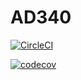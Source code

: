 # AD340

[![CircleCI](https://circleci.com/gh/MonaAtabanii/AD340.svg?style=svg)](https://app.circleci.com/pipelines/github/MonaAtabanii/AD340)

[![codecov](https://codecov.io/gh/MonaAtabanii/AD340/branch/main/graph/badge.svg?token=O4I89KZCTZ)](https://codecov.io/gh/MonaAtabanii/AD340)
